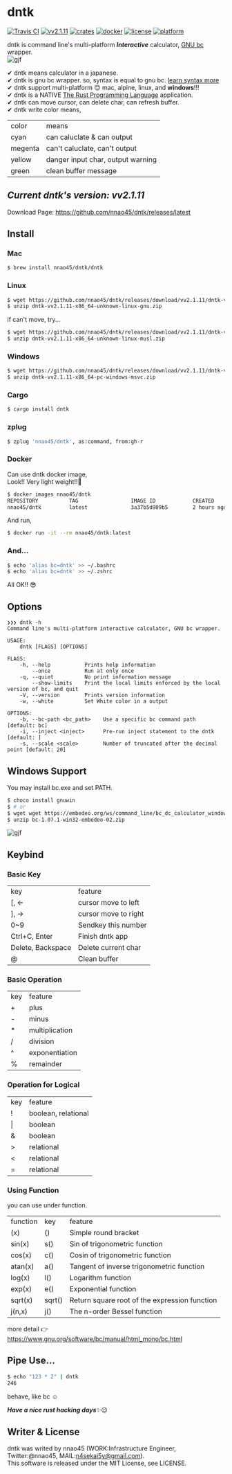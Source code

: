 # dntk
[![Travis CI](https://travis-ci.org/nnao45/dntk.svg?branch=master)](https://travis-ci.org/nnao45/dntk)
[![vv2.1.11](https://img.shields.io/badge/package-vv2.1.11-ff69b4.svg)](https://github.com/nnao45/dntk/releases/tag/vv2.1.11)
[![crates](https://img.shields.io/badge/crates.io-vv2.1.11-319e8c.svg)](https://crates.io/crates/dntk)
[![docker](https://img.shields.io/badge/docker-vv2.1.11-blue.svg)](https://hub.docker.com/r/nnao45/dntk/tags)
[![license](http://img.shields.io/badge/license-MIT-red.svg?style=flat)](https://raw.githubusercontent.com/nnao45/dntk/master/LICENSE)
[![platform](https://img.shields.io/badge/platform-%20osx%20|%20linux%20|%20windows-orange.svg)](https://github.com/nnao45/dntk/releases)

dntk is command line's multi-platform ***Interactive*** calculator, [GNU bc](https://www.gnu.org/software/bc/) wrapper.  
![gjf](https://github.com/nnao45/naoGifRepo/blob/master/dntk_demo.gif)
  
✔︎ dntk means calculator in a japanese.  
✔︎ dntk is gnu bc wrapper. so, syntax is equal to gnu bc. [learn syntax more](https://www.gnu.org/software/bc/manual/html_mono/bc.html)  
✔︎ dntk support multi-platform 😊 mac, alpine, linux, and **windows**!!!  
✔︎ dntk is a NATIVE [The Rust Programming Language](https://rust-lang.org) application.  
✔︎ dntk can move cursor, can delete char, can refresh buffer.  
✔︎ dntk write color means,  
<table>
    <tr>
        <td>color</td>
        <td>means</td>
    </tr>
    <tr>
        <td>cyan</td>
        <td>can caluclate & can output</td>
    </tr>
    <tr>
        <td>megenta</td>
        <td>can't caluclate, can't output</td>
    </tr>
    <tr>
        <td>yellow</td>
        <td>danger input char, output warning</td>
    </tr>
    <tr>
        <td>green</td>
        <td>clean buffer message</td>
    </tr>
</table>

## ***Current dntk's version: vv2.1.11***
Download Page: https://github.com/nnao45/dntk/releases/latest

## Install
### Mac
```bash
$ brew install nnao45/dntk/dntk
```

### Linux
```bash
$ wget https://github.com/nnao45/dntk/releases/download/vv2.1.11/dntk-vv2.1.11-x86_64-unknown-linux-gnu.zip
$ unzip dntk-vv2.1.11-x86_64-unknown-linux-gnu.zip
```

if can't move, try...
```bash
$ wget https://github.com/nnao45/dntk/releases/download/vv2.1.11/dntk-vv2.1.11-x86_64-unknown-linux-musl.zip
$ unzip dntk-vv2.1.11-x86_64-unknown-linux-musl.zip
```

### Windows
```bash
$ wget https://github.com/nnao45/dntk/releases/download/vv2.1.11/dntk-vv2.1.11-x86_64-pc-windows-msvc.zip
$ unzip dntk-vv2.1.11-x86_64-pc-windows-msvc.zip
```

### Cargo
```bash
$ cargo install dntk
```

### zplug
```bash
$ zplug 'nnao45/dntk', as:command, from:gh-r
```

### Docker
Can use dntk docker image,  
Look!! Very light weight!!🚀

```bash
$ docker images nnao45/dntk
REPOSITORY          TAG                 IMAGE ID            CREATED             SIZE
nnao45/dntk         latest              3a37b5d989b5        2 hours ago         10.5MB
```

And run, 

```bash
$ docker run -it --rm nnao45/dntk:latest
```

### And...
```bash
$ echo 'alias bc=dntk' >> ~/.bashrc
$ echo 'alias bc=dntk' >> ~/.zshrc
```
All OK!! 😎

## Options
```
❯❯❯ dntk -h
Command line's multi-platform interactive calculator, GNU bc wrapper.

USAGE:
    dntk [FLAGS] [OPTIONS]

FLAGS:
    -h, --help           Prints help information
        --once           Run at only once
    -q, --quiet          No print information message
        --show-limits    Print the local limits enforced by the local version of bc, and quit
    -V, --version        Prints version information
    -w, --white          Set White color in a output

OPTIONS:
    -b, --bc-path <bc_path>    Use a specific bc command path [default: bc]
    -i, --inject <inject>      Pre-run inject statement to the dntk [default: ]
    -s, --scale <scale>        Number of truncated after the decimal point [default: 20]
```

## Windows Support
You may install bc.exe and set PATH.
```bash
$ choco install gnuwin
$ # or
$ wget wget https://embedeo.org/ws/command_line/bc_dc_calculator_windows/bc-1.07.1-win32-embedeo-02.zip
$ unzip bc-1.07.1-win32-embedeo-02.zip
```

![gjf](https://github.com/nnao45/naoGifRepo/blob/master/dntk_win_demo.gif)

## Keybind

### Basic Key

<table>
    <tr>
        <td>key</td>
        <td>feature</td>
    </tr>
    <tr>
        <td>[, ←</td>
        <td>cursor move to left</td>
    </tr>
    <tr>
        <td>], →</td>
        <td>cursor move to right</td>
    </tr>
    <tr>
        <td>0~9</td>
        <td>Sendkey this number</td>
    </tr>
    <tr>
        <td>Ctrl+C, Enter</td>
        <td>Finish dntk app</td>
    </tr>
    <tr>
        <td>Delete, Backspace</td>
        <td>Delete current char</td>
    </tr>
    <tr>
        <td>@</td>
        <td>Clean buffer</td>
    </tr>

</table>

### Basic Operation

<table>
    <tr>
        <td>key</td>
        <td>feature</td>
    </tr>
    <tr>
        <td>+</td>
        <td>plus</td>
    </tr>
    <tr>
        <td>-</td>
        <td>minus</td>
    </tr>
    <tr>
        <td>*</td>
        <td>multiplication</td>
    </tr>
    <tr>
        <td>/</td>
        <td>division</td>
    </tr>
    <tr>
        <td>^</td>
        <td>exponentiation</td>
    </tr>
    <tr>
        <td>%</td>
        <td>remainder</td>
    </tr>
</table>

### Operation for Logical

<table>
    <tr>
        <td>key</td>
        <td>feature</td>
    </tr>
    <tr>
        <td>!</td>
        <td>boolean, relational</td>
    </tr>
    <tr>
        <td>|</td>
        <td>boolean</td>
    </tr>
    <tr>
        <td>&</td>
        <td>boolean</td>
    </tr>
    <tr>
        <td>></td>
        <td>relational</td>
    </tr>
    <tr>
        <td><</td>
        <td>relational</td>
    </tr>
    <tr>
        <td>=</td>
        <td>relational</td>
    </tr>
</table>

### Using Function

you can use under function.

<table>
    <tr>
        <td>function</td>
        <td>key</td>
        <td>feature</td>
    </tr>
    <tr>
        <td>(x)</td>
        <td>()</td>
        <td>Simple round bracket</td>
    </tr>
    <tr>
        <td>sin(x)</td>
        <td>s()</td>
        <td>Sin of trigonometric function</td>
    </tr>
    <tr>
        <td>cos(x)</td>
        <td>c()</td>
        <td>Cosin of trigonometric function</td>
    </tr>
    <tr>
        <td>atan(x)</td>
        <td>a()</td>
        <td>Tangent of inverse trigonometric function</td>
    </tr>
    <tr>
        <td>log(x)</td>
        <td>l()</td>
        <td>Logarithm function</td>
    </tr>
    <tr>
        <td>exp(x)</td>
        <td>e()</td>
        <td>Exponential function</td>
    </tr>
    <tr>
        <td>sqrt(x)</td>
        <td>sqrt()</td>
        <td>Return square root of the expression function</td>
    </tr>
    <tr>
        <td>j(n,x)</td>
        <td>j()</td>
        <td>The n-order Bessel function</td>
    </tr>
</table>

more detail 👉 https://www.gnu.org/software/bc/manual/html_mono/bc.html

## Pipe Use...
```bash
$ echo "123 * 2" | dntk
246
```
behave, like bc ☺️

***Have a nice rust hacking days***:sparkles::wink:
## Writer & License
dntk was writed by nnao45 (WORK:Infrastructure Engineer, Twitter:@nnao45, MAIL:n4sekai5y@gmail.com).  
This software is released under the MIT License, see LICENSE.
